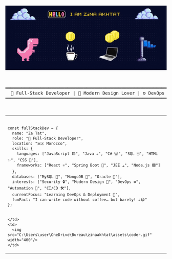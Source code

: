 <p align="center">
  <img src="assets/banner.gif" alt="Pixel art banner" width="900"/>
</p>

<br/>

<div align="center">
<pre>
══════════════════════════════════════════════════════════════════════════════════════
  🚀 Full-Stack Developer | 🎨 Modern Design Lover | ⚙️ DevOps & Automation Explorer
══════════════════════════════════════════════════════════════════════════════════════
</pre>
</div>

<br/>
<table>
  <tr>
    <td>

<pre>
<code class="language-javascript">
const fullStackDev = {
  name: "Za Tat",
  role: "🚀 Full-Stack Developer",
  location: "🇲🇦 Morocco",
  skills: {
    languages: ["JavaScript 🟨", "Java ☕", "C# 💻", "SQL 🗄️", "HTML ✨", "CSS 🎨"],
    frameworks: ["React ⚛️", "Spring Boot 🌱", "JEE ☁️", "Node.js 🟩"]
  },
  databases: ["MySQL 🐬", "MongoDB 🍃", "Oracle 🔷"],
  interests: ["Security 🔒", "Modern Design 🎨", "DevOps ⚙️", "Automation 🤖", "CI/CD 🛠️"],
  currentFocus: "Learning DevOps & Deployment 🚀",
  funFact: "I can write code without coffee… but barely! ☕😂"
};
</code>
</pre>

    </td>
    <td>
      <img src="C:\Users\user\OneDrive\Bureau\zinaakhtat\assets\coder.gif" width="400"/>
    </td>

  </tr>
</table>

